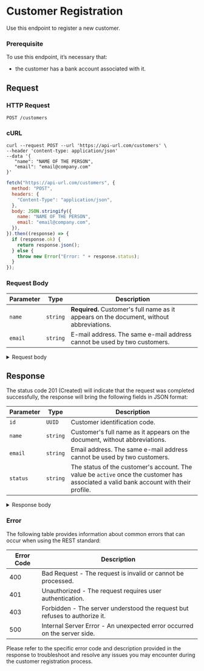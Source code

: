 # Customer Registration

Use this endpoint to register a new customer.

### Prerequisite

To use this endpoint, it’s necessary that:

- the customer has a bank account associated with it.

## Request

### HTTP Request

```http
POST /customers
```

### cURL

```curl
curl --request POST --url 'https://api-url.com/customers' \
--header 'content-type: application/json'
--data '{
   "name": "NAME OF THE PERSON",
   "email": "email@company.com"
}'
```

```javascript
fetch("https://api-url.com/customers", {
  method: "POST",
  headers: {
    "Content-Type": "application/json",
  },
  body: JSON.stringify({
    name: "NAME OF THE PERSON",
    email: "email@company.com",
  }),
}).then((response) => {
  if (response.ok) {
    return response.json();
  } else {
    throw new Error("Error: " + response.status);
  }
});
```

### Request Body

| Parameter | Type     | Description                                                                              |
| --------- | -------- | ---------------------------------------------------------------------------------------- |
| `name`    | `string` | **Required.** Customer's full name as it appears on the document, without abbreviations. |
| `email`   | `string` | E-mail address. The same e-mail address cannot be used by two customers.                 |

<details>
<summary>Request body</summary>

```json
{
  "name": "NAME OF THE PERSON",
  "email": "email@company.com"
}
```

</details>

## Response

The status code 201 (Created) will indicate that the request was completed successfully, the response will bring the following fields in JSON format:

| Parameter | Type     | Description                                                                                                                           |
| --------- | -------- | ------------------------------------------------------------------------------------------------------------------------------------- |
| `id`      | `UUID`   | Customer identification code.                                                                                                         |
| `name`    | `string` | Customer's full name as it appears on the document, without abbreviations.                                                            |
| `email`   | `string` | Email address. The same e-mail address cannot be used by two customers.                                                               |
| `status`  | `string` | The status of the customer's account. The value be `active` once the customer has associated a valid bank account with their profile. |

<details>
<summary>Response body</summary>

```json
{
  "id": "a1b2c3d4",
  "name": "NAME OF THE PERSON",
  "email": "email@company.com",
  "status": "active"
}
```

</details>

### Error

The following table provides information about common errors that can occur when using the REST standard:

| Error Code | Description                                                                |
| ---------- | -------------------------------------------------------------------------- |
| 400        | Bad Request - The request is invalid or cannot be processed.               |
| 401        | Unauthorized - The request requires user authentication.                   |
| 403        | Forbidden - The server understood the request but refuses to authorize it. |
| 500        | Internal Server Error - An unexpected error occurred on the server side.   |

Please refer to the specific error code and description provided in the response to troubleshoot and resolve any issues you may encounter during the customer registration process.

